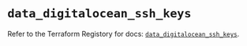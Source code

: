 # `data_digitalocean_ssh_keys`

Refer to the Terraform Registory for docs: [`data_digitalocean_ssh_keys`](https://www.terraform.io/docs/providers/digitalocean/d/ssh_keys).
